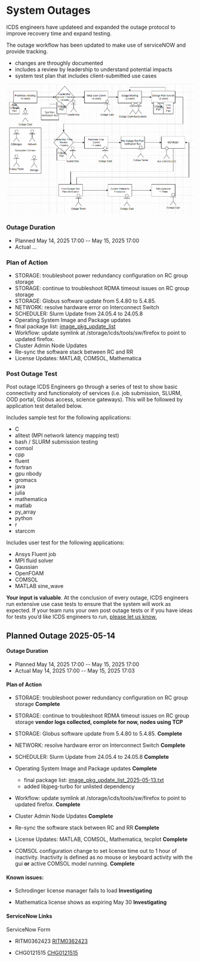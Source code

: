 # System Outages

ICDS engineers have updateed and expanded the outage protocol to improve recovery time and expand testing. 

The outage workflow has been updated to make use of serviceNOW and provide tracking.

 - changes are throughly documented
 - includes a review by leadership to understand potential impacts
 - system test plan that includes client-submitted use cases


![Outage WorkFlow Diagram](../img/ICDS_Outage_workflow.png)


### Outage Duration

 - Planned May 14, 2025 17:00 -- May 15, 2025 17:00
 - Actual …

### Plan of Action

 - STORAGE: troubleshoot power redundancy configuration on RC group storage
 - STORAGE: continue to troubleshoot RDMA timeout issues on RC group storage 
 - STORAGE: Globus software update from 5.4.80 to 5.4.85. 
 - NETWORK: resolve hardware error on Interconnect Switch
 - SCHEDULER: Slurm Update from 24.05.4 to 24.05.8
 - Operating System Image and Package updates
 - final package list: [image_pkg_update_list](../img/image_pkg_update_list_2025-05-13.txt)
 - Workflow: update symlink at /storage/icds/tools/sw/firefox to point to updated firefox.
 - Cluster Admin Node Updates
 - Re-sync the software stack between RC and RR
 - License Updates: MATLAB, COMSOL, Mathematica

### Post Outage Test

Post outage ICDS Engineers go through a series of test to show basic connectivity and functionaloty of services (i.e. job submission, SLURM, OOD portal, Globus access, science gateways). This will be followed by application test detailed below. 

Includes sample test for the following applications:

 - C
 - alltest (MPI network latency mapping test)
 - bash / SLURM submission testing
 - comsol
 - cpp
 - fluent
 - fortran
 - gpu nbody
 - gromacs
 - java
 - julia
 - mathematica
 - matlab
 - py_array
 - python
 - r
 - starccm

Includes user test for the following applications: 

 - Ansys Fluent job
 - MPI fluid solver
 - Gaussian
 - OpenFOAM
 - COMSOL
 - MATLAB sine_wave 

**Your input is valuable**. At the conclusion of every outage, ICDS engineers run extensive use case tests to ensure that the system will work as expected. If your team runs your own post outage tests or if you have ideas for tests you’d like ICDS engineers to run, [please let us know.](mailto:icds@psu.edu?subject=Post-Outage%20Testing%20Feedback)
 
 
## Planned Outage 2025-05-14

#### Outage Duration

 - Planned May 14, 2025 17:00 -- May 15, 2025 17:00
 - Actual  May 14, 2025 17:00 -- May 15, 2025 17:03


#### Plan of Action

 - STORAGE: troubleshoot power redundancy configuration on RC group storage 
   **Complete**

 - STORAGE: continue to troubleshoot RDMA timeout issues on RC group storage
   **vendor logs collected, complete for now, nodes using TCP**

 - STORAGE: Globus software update from 5.4.80 to 5.4.85. **Complete**

 - NETWORK: resolve hardware error on Interconnect Switch **Complete**

 - SCHEDULER: Slurm Update from 24.05.4 to 24.05.8 
   **Complete**

 - Operating System Image and Package updates **Complete**
    - final package list: [image_pkg_update_list_2025-05-13.txt](../img/image_pkg_update_list_2025-05-13.txt)
    - added libjpeg-turbo for unlisted dependency 
    
 - Workflow: update symlink at /storage/icds/tools/sw/firefox to point to updated firefox. **Complete**

 - Cluster Admin Node Updates **Complete**

 - Re-sync the software stack between RC and RR **Complete**

 - License Updates: MATLAB, COMSOL, Mathematica, tecplot **Complete**

 - COMSOL configuration change to set license time out to 1 hour of inactivity. Inactivity is defined as no mouse or keyboard activity with the gui **or** active COMSOL model running. **Complete**


#### Known issues: 

 - Schrodinger license manager fails to load **Investigating**

 - Mathematica license shows as expiring May 30 **Investigating**


#### ServiceNow Links

ServiceNow Form


- RITM0362423 [RITM0362423](https://pennstate.service-now.com/nav_to.do?uri=sc_req_item.do%3Fsys_id=9dc5c7af47302e94fb179df4126d439c%26sysparm_stack=sc_req_item_list.do%3Fsysparm_query=active=true)


- CHG0121515 [CHG0121515](https://pennstate.service-now.com/nav_to.do?uri=change_request.do%3Fsys_id=39c50baf47302e94fb179df4126d436f%26sysparm_stack=change_request_list.do%3Fsysparm_query=active=true)
